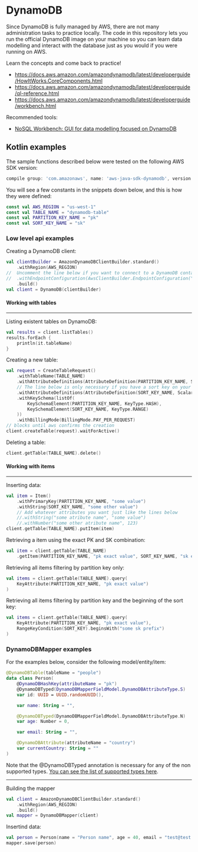 # DynamoDB

Since DynamoDB is fully managed by AWS, there are not many administration tasks to practice locally. The code in this repository lets you run the official DynamoDB image on your machine so you can learn data modelling and interact with the database just as you would if you were running on AWS.

Learn the concepts and come back to practice!
* https://docs.aws.amazon.com/amazondynamodb/latest/developerguide/HowItWorks.CoreComponents.html
* https://docs.aws.amazon.com/amazondynamodb/latest/developerguide/ql-reference.html
* https://docs.aws.amazon.com/amazondynamodb/latest/developerguide/workbench.html

Recommended tools:

* [NoSQL Workbench: GUI for data modelling focused on DynamoDB](https://docs.aws.amazon.com/amazondynamodb/latest/developerguide/workbench.settingup.html)

## Kotlin examples
The sample functions described below were tested on the following AWS SDK version:

```gradle
compile group: 'com.amazonaws', name: 'aws-java-sdk-dynamodb', version: '1.11.929'
```

You will see a few constants in the snippets down below, and this is how they were defined:

```kotlin
const val AWS_REGION = "us-west-1"
const val TABLE_NAME = "dynamodb-table"
const val PARTITION_KEY_NAME = "pk"
const val SORT_KEY_NAME = "sk"
```

### Low level api examples

Creating a DynamoDB client:
```kotlin
val clientBuilder = AmazonDynamoDBClientBuilder.standard()
    .withRegion(AWS_REGION)
//  Uncomment the line below if you want to connect to a DynamoDB container running locally
//  .withEndpointConfiguration(AwsClientBuilder.EndpointConfiguration("http://localhost:8000", AWS_REGION))
    .build()
val client = DynamoDB(clientBuilder)
```

#### Working with tables
---

Listing existent tables on DynamoDB:
```kotlin
val results = client.listTables()
results.forEach {
    println(it.tableName)
}
```

Creating a new table:
```Kotlin
val request = CreateTableRequest()
    .withTableName(TABLE_NAME)
    .withAttributeDefinitions(AttributeDefinition(PARTITION_KEY_NAME, ScalarAttributeType.S))
    // The line below is only necessary if you have a sort key on your design
    .withAttributeDefinitions(AttributeDefinition(SORT_KEY_NAME, ScalarAttributeType.S))
    .withKeySchema(listOf(
        KeySchemaElement(PARTITION_KEY_NAME, KeyType.HASH),
        KeySchemaElement(SORT_KEY_NAME, KeyType.RANGE)
    ))
    .withBillingMode(BillingMode.PAY_PER_REQUEST)
// blocks until aws confirms the creation
client.createTable(request).waitForActive()
```

Deleting a table:
```kotlin
client.getTable(TABLE_NAME).delete()
```


#### Working with items
---

Inserting data:
```kotlin
val item = Item()
    .withPrimaryKey(PARTITION_KEY_NAME, "some value")
    .withString(SORT_KEY_NAME, "some other value")
    // Add whatever attributes you want just like the lines below
    //.withString("some atribute name", "some value")
    //.withNumber("some other atribute name", 123)
client.getTable(TABLE_NAME).putItem(item)
```

Retrieving a item using the exact PK and SK combination:
```kotlin
val item = client.getTable(TABLE_NAME)
    .getItem(PARTITION_KEY_NAME, "pk exact value", SORT_KEY_NAME, "sk exact value")
```

Retrieving all items filtering by partition key only:
```kotlin
val items = client.getTable(TABLE_NAME).query(
    KeyAttribute(PARTITION_KEY_NAME, "pk exact value")
)
```
Retrieving all items filtering by partition key and the beginning of the sort key:
```Kotlin
val items = client.getTable(TABLE_NAME).query(
    KeyAttribute(PARTITION_KEY_NAME, "pk exact value"),
    RangeKeyCondition(SORT_KEY).beginsWith("some sk prefix")
)
```

### DynamoDBMapper examples
For the examples below, consider the following model/entity/item:
```kotlin
@DynamoDBTable(tableName = "people")
data class Person(
    @DynamoDBHashKey(attributeName = "pk")
    @DynamoDBTyped(DynamoDBMapperFieldModel.DynamoDBAttributeType.S)
    var id: UUID = UUID.randomUUID(),

    var name: String = "",

    @DynamoDBTyped(DynamoDBMapperFieldModel.DynamoDBAttributeType.N)
    var age: Number = 0,

    var email: String = "",

    @DynamoDBAttribute(attributeName = "country")
    var currentCountry: String = ""
)
```
Note that the @DynamoDBTyped annotation is necessary for any of the non supported types. [You can see the list of supported types here](https://docs.aws.amazon.com/amazondynamodb/latest/developerguide/DynamoDBMapper.DataTypes.html).

---

Building the mapper
```kotlin
val client = AmazonDynamoDBClientBuilder.standard()
    .withRegion(AWS_REGION)
    .build()
val mapper = DynamoDBMapper(client)
```

Insertind data:
```kotlin
val person = Person(name = "Person name", age = 40, email = "test@test.test", currentCountry = "Brazil")
mapper.save(person)
```
